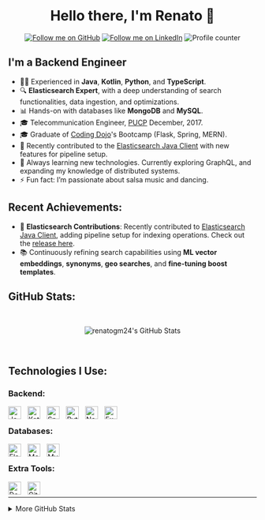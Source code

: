 <div align="center">

<br>

# Hello there, I'm Renato 👋

[![Follow me on GitHub](https://img.shields.io/badge/github-renatogm24-%23121011.svg?style=for-the-badge&logo=github&logoColor=white)](https://github.com/renatogm24)
[![Follow me on LinkedIn](https://img.shields.io/badge/LinkedIn-renatogaray-blue?style=for-the-badge&logo=linkedin&logoColor=b0c0c0&labelColor=363D44)](https://www.linkedin.com/in/renatogaray)
![Profile counter](https://komarev.com/ghpvc/?username=renatogm24&label=Profile%20views&color=0e75b6&style=for-the-badge)

</div>

## I'm a Backend Engineer

- 👨‍💻 Experienced in **Java**, **Kotlin**, **Python**, and **TypeScript**.
- 🔍 **Elasticsearch Expert**, with a deep understanding of search functionalities, data ingestion, and optimizations.
- 📊 Hands-on with databases like **MongoDB** and **MySQL**.
- 🎓 Telecommunication Engineer, [PUCP](https://www.pucp.edu.pe/) December, 2017.
- 🎓 Graduate of [Coding Dojo](https://www.codingdojo.com/)'s Bootcamp (Flask, Spring, MERN).
- 🚀 Recently contributed to the [Elasticsearch Java Client](https://github.com/elastic/elasticsearch-java/pull/587) with new features for pipeline setup.
- 🌱 Always learning new technologies. Currently exploring GraphQL, and expanding my knowledge of distributed systems.
- ⚡ Fun fact: I’m passionate about salsa music and dancing.

## Recent Achievements:

- 🚀 **Elasticsearch Contributions**: Recently contributed to [Elasticsearch Java Client](https://github.com/elastic/elasticsearch-java/releases/tag/v8.9.0), adding pipeline setup for indexing operations. Check out the [release here](https://github.com/elastic/elasticsearch-java/releases/tag/v8.9.0).
- 📚 Continuously refining search capabilities using **ML vector embeddings**, **synonyms**, **geo searches**, and **fine-tuning boost templates**.

## GitHub Stats:

<br>
<p align="center">
<img  alt="renatogm24's GitHub Stats" src="https://github-readme-streak-stats.herokuapp.com/?user=renatogm24&theme=dark" />
</p>

<br />

## Technologies I Use:

### Backend:

<img align="left" alt="Java" width="26px" src="https://cdn.jsdelivr.net/gh/devicons/devicon/icons/java/java-original.svg" style="padding-right:10px;" />
<img align="left" alt="Kotlin" width="26px" src="https://cdn.jsdelivr.net/gh/devicons/devicon/icons/kotlin/kotlin-original.svg" style="padding-right:10px;" />
<img align="left" alt="Spring" width="26px" src="https://cdn.jsdelivr.net/gh/devicons/devicon/icons/spring/spring-original.svg" style="padding-right:10px;" />
<img align="left" alt="Python" width="26px" src="https://cdn.jsdelivr.net/gh/devicons/devicon/icons/python/python-original.svg" style="padding-right:10px;" />
<img align="left" alt="Node.js" width="26px" src="https://cdn.jsdelivr.net/gh/devicons/devicon/icons/nodejs/nodejs-original.svg" style="padding-right:10px;" />
<img align="left" alt="Express.js" width="26px" src="https://cdn.jsdelivr.net/gh/devicons/devicon/icons/express/express-original.svg" style="padding-right:10px;" />

<br>

### Databases:

<img align="left" alt="Elasticsearch" width="26px" src="https://cdn.jsdelivr.net/gh/devicons/devicon/icons/elasticsearch/elasticsearch-original.svg" style="padding-right:10px;" />
<img align="left" alt="MongoDB" width="26px" src="https://cdn.jsdelivr.net/gh/devicons/devicon/icons/mongodb/mongodb-original.svg" style="padding-right:10px;" />
<img align="left" alt="MySQL" width="26px" src="https://cdn.jsdelivr.net/gh/devicons/devicon/icons/mysql/mysql-original.svg" style="padding-right:10px;" />

<br />

### Extra Tools:

<img align="left" alt="Docker" width="26px" src="https://cdn.jsdelivr.net/gh/devicons/devicon/icons/docker/docker-original.svg" style="padding-right:10px;" />
<img align="left" alt="Git" width="26px" src="https://cdn.jsdelivr.net/gh/devicons/devicon/icons/git/git-original.svg" style="padding-right:10px;" />

<br />

---

<details>
  <summary>More GitHub Stats</summary>
  
<p align="center">
<img  alt="renatogm24's GitHub Stats" src="https://github-readme-stats.vercel.app/api?username=renatogm24&show_icons=true&hide_border=false&title_color=ff652f&icon_color=FFE400&bg_color=09131B&text_color=ffffff&border_color=0c1a25&hide=contribs,prs&count_private=true" />
</p>
<p align="center">
<img  alt="renatogm24's GitHub Stats" src="https://github-readme-stats.vercel.app/api/top-langs/?username=renatogm24&hide=,html,typescript,scss,ruby,powershell&layout=compact&title_color=ff652f&icon_color=FFE400&bg_color=09131B&text_color=ffffff&border_color=0c1a25" />
</p>

</details>

[linkedin]: https://www.linkedin.com/in/renatogaray
